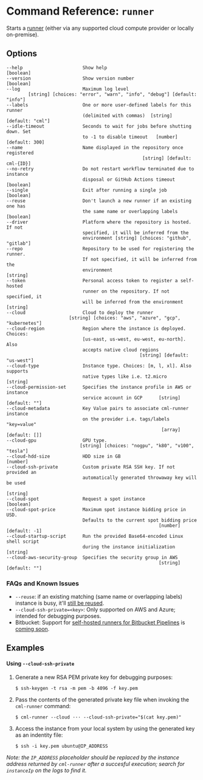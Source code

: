 # Command Reference: `runner`

Starts a [runner](/doc/self-hosted-runners) (either via any supported cloud
compute provider or locally on-premise).

## Options

```
--help                      Show help                                [boolean]
--version                   Show version number                      [boolean]
--log                       Maximum log level
        [string] [choices: "error", "warn", "info", "debug"] [default: "info"]
--labels                    One or more user-defined labels for this runner
                            (delimited with commas)  [string] [default: "cml"]
--idle-timeout              Seconds to wait for jobs before shutting down. Set
                            to -1 to disable timeout   [number] [default: 300]
--name                      Name displayed in the repository once registered
                                                  [string] [default: cml-{ID}]
--no-retry                  Do not restart workflow terminated due to instance
                            disposal or GitHub Actions timeout       [boolean]
--single                    Exit after running a single job          [boolean]
--reuse                     Don't launch a new runner if an existing one has
                            the same name or overlapping labels      [boolean]
--driver                    Platform where the repository is hosted. If not
                            specified, it will be inferred from the
                            environment [string] [choices: "github", "gitlab"]
--repo                      Repository to be used for registering the runner.
                            If not specified, it will be inferred from the
                            environment                               [string]
--token                     Personal access token to register a self-hosted
                            runner on the repository. If not specified, it
                            will be inferred from the environment     [string]
--cloud                     Cloud to deploy the runner
                       [string] [choices: "aws", "azure", "gcp", "kubernetes"]
--cloud-region              Region where the instance is deployed. Choices:
                            [us-east, us-west, eu-west, eu-north]. Also
                            accepts native cloud regions
                                                 [string] [default: "us-west"]
--cloud-type                Instance type. Choices: [m, l, xl]. Also supports
                            native types like i.e. t2.micro           [string]
--cloud-permission-set      Specifies the instance profile in AWS or instance
                            service account in GCP      [string] [default: ""]
--cloud-metadata            Key Value pairs to associate cml-runner instance
                            on the provider i.e. tags/labels "key=value"
                                                         [array] [default: []]
--cloud-gpu                 GPU type.
                           [string] [choices: "nogpu", "k80", "v100", "tesla"]
--cloud-hdd-size            HDD size in GB                            [number]
--cloud-ssh-private         Custom private RSA SSH key. If not provided an
                            automatically generated throwaway key will be used
                                                                      [string]
--cloud-spot                Request a spot instance                  [boolean]
--cloud-spot-price          Maximum spot instance bidding price in USD.
                            Defaults to the current spot bidding price
                                                        [number] [default: -1]
--cloud-startup-script      Run the provided Base64-encoded Linux shell script
                            during the instance initialization        [string]
--cloud-aws-security-group  Specifies the security group in AWS
                                                        [string] [default: ""]
```

### FAQs and Known Issues

- `--reuse`: if an existing matching (same name or overlapping labels) instance
  is busy, it'll [still be reused](https://github.com/iterative/cml/issues/610).
- `--cloud-ssh-private=<key>`: Only supported on AWS and Azure; intended for
  debugging purposes.
- Bitbucket: Support for
  [self-hosted runners for Bitbucket Pipelines](https://support.atlassian.com/bitbucket-cloud/docs/runners)
  is [coming soon](https://github.com/iterative/cml/pull/798).

## Examples

#### Using `--cloud-ssh-private`

1. Generate a new RSA PEM private key for debugging purposes:

   ```console
   $ ssh-keygen -t rsa -m pem -b 4096 -f key.pem
   ```

1. Pass the contents of the generated private key file when invoking the
   `cml-runner` command:

   ```console
   $ cml-runner --cloud ··· --cloud-ssh-private="$(cat key.pem)"
   ```

1. Access the instance from your local system by using the generated key as an
   indentity file:

   ```console
   $ ssh -i key.pem ubuntu@IP_ADDRESS
   ```

_Note: the `IP_ADDRESS` placeholder should be replaced by the instance address
returned by `cml-runner` after a succesful execution; search for `instanceIp` on
the logs to find it._
